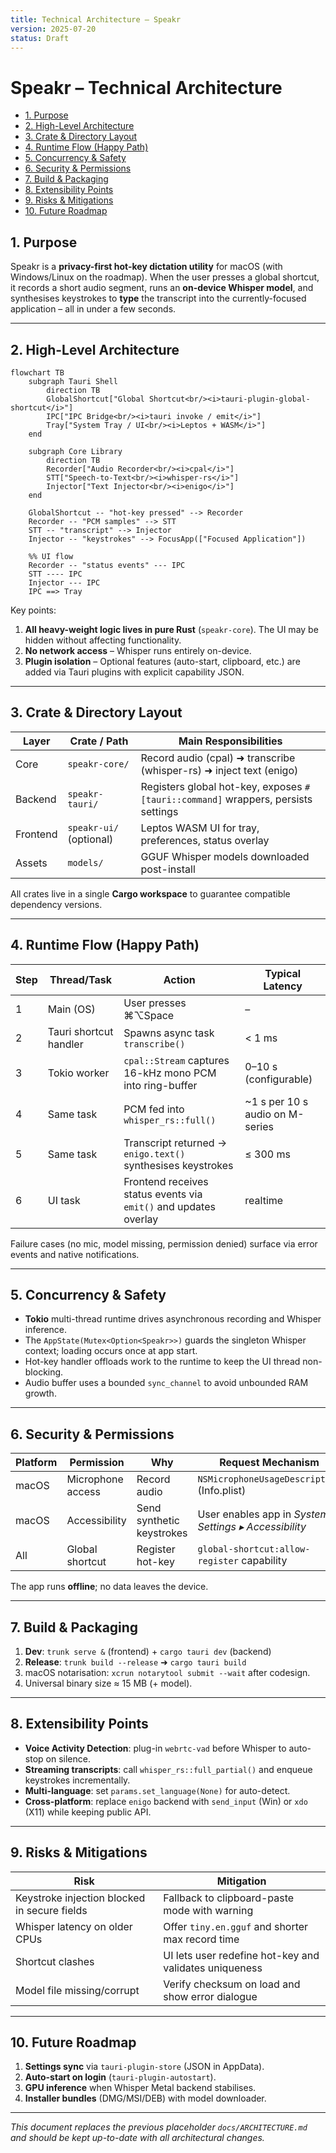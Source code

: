 ```yaml
---
title: Technical Architecture – Speakr
version: 2025-07-20
status: Draft
---
```

# Speakr – Technical Architecture

- [1. Purpose](#1-purpose)
- [2. High-Level Architecture](#2-high-level-architecture)
- [3. Crate \& Directory Layout](#3-crate--directory-layout)
- [4. Runtime Flow (Happy Path)](#4-runtime-flow-happy-path)
- [5. Concurrency \& Safety](#5-concurrency--safety)
- [6. Security \& Permissions](#6-security--permissions)
- [7. Build \& Packaging](#7-build--packaging)
- [8. Extensibility Points](#8-extensibility-points)
- [9. Risks \& Mitigations](#9-risks--mitigations)
- [10. Future Roadmap](#10-future-roadmap)

## 1. Purpose

Speakr is a **privacy-first hot-key dictation utility** for macOS (with Windows/Linux on the
roadmap). When the user presses a global shortcut, it records a short audio segment, runs an
**on-device Whisper model**, and synthesises keystrokes to **type** the transcript into the
currently-focused application – all in under a few seconds.

---

## 2. High-Level Architecture

```mermaid
flowchart TB
    subgraph Tauri Shell
        direction TB
        GlobalShortcut["Global Shortcut<br/><i>tauri-plugin-global-shortcut</i>"]
        IPC["IPC Bridge<br/><i>tauri invoke / emit</i>"]
        Tray["System Tray / UI<br/><i>Leptos + WASM</i>"]
    end

    subgraph Core Library
        direction TB
        Recorder["Audio Recorder<br/><i>cpal</i>"]
        STT["Speech-to-Text<br/><i>whisper-rs</i>"]
        Injector["Text Injector<br/><i>enigo</i>"]
    end

    GlobalShortcut -- "hot-key pressed" --> Recorder
    Recorder -- "PCM samples" --> STT
    STT -- "transcript" --> Injector
    Injector -- "keystrokes" --> FocusApp(["Focused Application"])

    %% UI flow
    Recorder -- "status events" --- IPC
    STT ---- IPC
    Injector --- IPC
    IPC ==> Tray
```

Key points:

1. **All heavy-weight logic lives in pure Rust** (`speakr-core`). The UI may be hidden without
   affecting functionality.
2. **No network access** – Whisper runs entirely on-device.
3. **Plugin isolation** – Optional features (auto-start, clipboard, etc.) are added via Tauri
   plugins with explicit capability JSON.

---

## 3. Crate & Directory Layout

| Layer    | Crate / Path              | Main Responsibilities                                                             |
| -------- | ------------------------- | --------------------------------------------------------------------------------- |
| Core     | `speakr-core/`            | Record audio (cpal) ➜ transcribe (whisper-rs) ➜ inject text (enigo)               |
| Backend  | `speakr-tauri/`    | Registers global hot-key, exposes `#[tauri::command]` wrappers, persists settings        |
| Frontend | `speakr-ui/` (optional)   | Leptos WASM UI for tray, preferences, status overlay                              |
| Assets   | `models/`                 | GGUF Whisper models downloaded post-install                                       |

All crates live in a single **Cargo workspace** to guarantee compatible dependency versions.

---

## 4. Runtime Flow (Happy Path)

| Step | Thread/Task            | Action                                                           | Typical Latency                 |
| ---- | ---------------------- | ---------------------------------------------------------------- | ------------------------------- |
| 1    | Main (OS)              | User presses ⌘⌥Space                                             | –                               |
| 2    | Tauri shortcut handler | Spawns async task `transcribe()`                                 | < 1 ms                          |
| 3    | Tokio worker           | `cpal::Stream` captures 16-kHz mono PCM into ring-buffer         | 0–10 s (configurable)           |
| 4    | Same task              | PCM fed into `whisper_rs::full()`                                | ~1 s per 10 s audio on M-series |
| 5    | Same task              | Transcript returned → `enigo.text()` synthesises keystrokes      | ≤ 300 ms                        |
| 6    | UI task                | Frontend receives status events via `emit()` and updates overlay | realtime                        |

Failure cases (no mic, model missing, permission denied) surface via error events and native
notifications.

---

## 5. Concurrency & Safety

- **Tokio** multi-thread runtime drives asynchronous recording and Whisper inference.
- The `AppState(Mutex<Option<Speakr>>)` guards the singleton Whisper context; loading occurs once
  at app start.
- Hot-key handler offloads work to the runtime to keep the UI thread non-blocking.
- Audio buffer uses a bounded `sync_channel` to avoid unbounded RAM growth.

---

## 6. Security & Permissions

| Platform | Permission        | Why                       | Request Mechanism                                     |
| -------- | ----------------- | ------------------------- | ----------------------------------------------------- |
| macOS    | Microphone access | Record audio              | `NSMicrophoneUsageDescription` (Info.plist)           |
| macOS    | Accessibility     | Send synthetic keystrokes | User enables app in *System Settings ▸ Accessibility* |
| All      | Global shortcut   | Register hot-key          | `global-shortcut:allow-register` capability           |

The app runs **offline**; no data leaves the device.

---

## 7. Build & Packaging

1. **Dev**: `trunk serve &` (frontend) + `cargo tauri dev` (backend)
2. **Release**: `trunk build --release` ➜ `cargo tauri build`
3. macOS notarisation: `xcrun notarytool submit --wait` after codesign.
4. Universal binary size ≈ 15 MB (+ model).

---

## 8. Extensibility Points

- **Voice Activity Detection**: plug-in `webrtc-vad` before Whisper to auto-stop on silence.
- **Streaming transcripts**: call `whisper_rs::full_partial()` and enqueue keystrokes incrementally.
- **Multi-language**: set `params.set_language(None)` for auto-detect.
- **Cross-platform**: replace `enigo` backend with `send_input` (Win) or `xdo` (X11) while keeping
  public API.

---

## 9. Risks & Mitigations

| Risk                                         | Mitigation                                             |
| -------------------------------------------- | ------------------------------------------------------ |
| Keystroke injection blocked in secure fields | Fallback to clipboard-paste mode with warning          |
| Whisper latency on older CPUs                | Offer `tiny.en.gguf` and shorter max record time       |
| Shortcut clashes                             | UI lets user redefine hot-key and validates uniqueness |
| Model file missing/corrupt                   | Verify checksum on load and show error dialogue        |

---

## 10. Future Roadmap

1. **Settings sync** via `tauri-plugin-store` (JSON in AppData).
2. **Auto-start on login** (`tauri-plugin-autostart`).
3. **GPU inference** when Whisper Metal backend stabilises.
4. **Installer bundles** (DMG/MSI/DEB) with model downloader.

---

*This document replaces the previous placeholder `docs/ARCHITECTURE.md` and should be kept*
*up-to-date with all architectural changes.*
